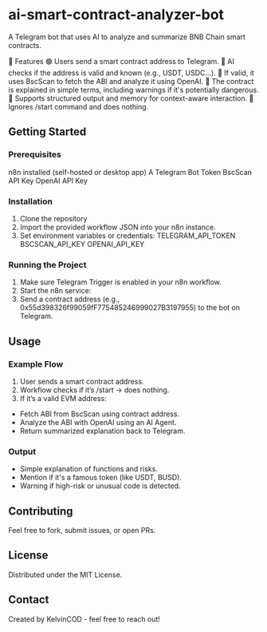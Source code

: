# ai-smart-contract-analyzer-bot

A Telegram bot that uses AI to analyze and summarize BNB Chain smart contracts.

🧠 Features
🟢 Users send a smart contract address to Telegram.
🤖 AI checks if the address is valid and known (e.g., USDT, USDC...).
🧠 If valid, it uses BscScan to fetch the ABI and analyze it using OpenAI.
📄 The contract is explained in simple terms, including warnings if it's potentially dangerous.
💬 Supports structured output and memory for context-aware interaction.
🛑 Ignores /start command and does nothing.

## Getting Started

### Prerequisites
n8n installed (self-hosted or desktop app)
A Telegram Bot Token
BscScan API Key
OpenAI API Key

### Installation
1. Clone the repository
2. Import the provided workflow JSON into your n8n instance.
3. Set environment variables or credentials:
TELEGRAM_API_TOKEN
BSCSCAN_API_KEY
OPENAI_API_KEY

### Running the Project
1. Make sure Telegram Trigger is enabled in your n8n workflow.
2. Start the n8n service:
3. Send a contract address (e.g., 0x55d398326f99059fF775485246999027B3197955) to the bot on Telegram.

## Usage
### Example Flow
1. User sends a smart contract address.
2. Workflow checks if it’s /start → does nothing.
3. If it’s a valid EVM address:
+ Fetch ABI from BscScan using contract address.
+ Analyze the ABI with OpenAI using an AI Agent.
+ Return summarized explanation back to Telegram.

### Output
+ Simple explanation of functions and risks.
+ Mention if it's a famous token (like USDT, BUSD).
+ Warning if high-risk or unusual code is detected.

## Contributing
Feel free to fork, submit issues, or open PRs.

## License
Distributed under the MIT License.

## Contact
Created by KelvinCOD - feel free to reach out!